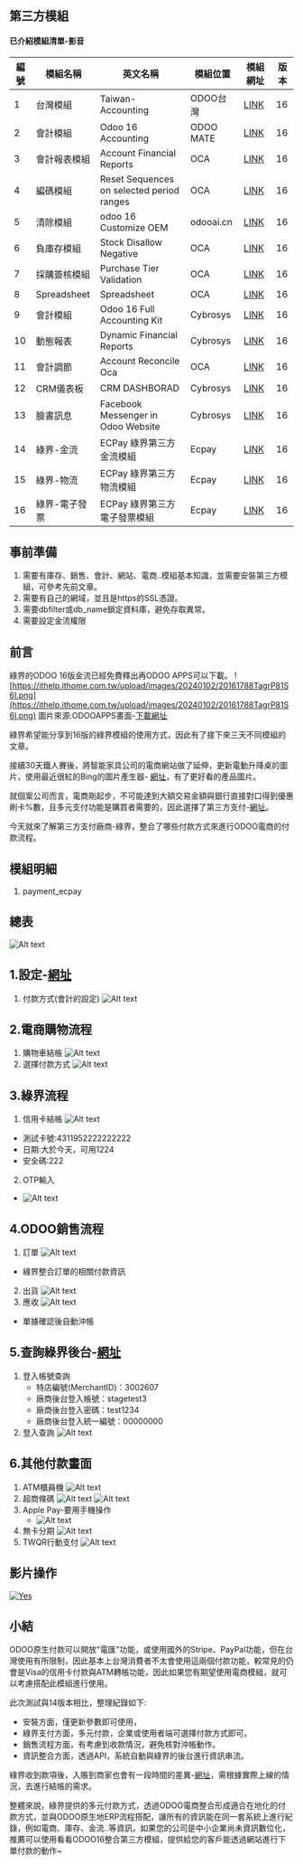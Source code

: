 ## 第三方模組
#### 已介紹模組清單-影音
|編號|模組名稱|英文名稱|模組位置|模組網址|版本|
|--|--|--|--|--|--|
|1|台灣模組|Taiwan-Accounting|ODOO台灣|[LINK](https://apps.odoo.com/apps/modules/14.0/l10n_tw/)|16|
|2|會計模組|Odoo 16 Accounting|ODOO MATE|[LINK](https://apps.odoo.com/apps/modules/16.0/om_account_accountant/)|16|
|3|會計報表模組|Account Financial Reports|OCA|[LINK](https://apps.odoo.com/apps/modules/16.0/account_financial_report/)|16|
|4|編碼模組|Reset Sequences on selected period ranges|OCA|[LINK](https://apps.odoo.com/apps/modules/16.0/sequence_reset_period/)|16|
|5|清除模組|odoo 16 Customize OEM|odooai.cn|[LINK](https://apps.odoo.com/apps/modules/16.0/app_odoo_customize/)|16|
|6|負庫存模組|Stock Disallow Negative|OCA|[LINK](https://apps.odoo.com/apps/modules/16.0/stock_no_negative/)|16|
|7|採購簽核模組|Purchase Tier Validation|OCA|[LINK](https://apps.odoo.com/apps/modules/16.0/purchase_tier_validation/)|16|
|8|Spreadsheet|Spreadsheet|OCA|[LINK](https://github.com/OCA/spreadsheet)|16|
|9|會計模組|Odoo 16 Full Accounting Kit|Cybrosys|[LINK](https://apps.odoo.com/apps/modules/16.0/base_accounting_kit/)|16|
|10|動態報表|Dynamic Financial Reports|Cybrosys|[LINK](https://apps.odoo.com/apps/modules/16.0/dynamic_accounts_report/)|16|
|11|會計調節|Account Reconcile Oca|OCA|[LINK](https://apps.odoo.com/apps/modules/16.0/account_reconcile_oca/)|16|
|12|CRM儀表板|CRM DASHBORAD|Cybrosys|[LINK](https://apps.odoo.com/apps/modules/16.0/crm_dashboard/)|16|
|13|臉書訊息|Facebook Messenger in Odoo Website|Cybrosys|[LINK](https://apps.odoo.com/apps/modules/16.0/fb_messenger/)|16|
|14|綠界-金流|ECPay 綠界第三方金流模組|Ecpay|[LINK](https://apps.odoo.com/apps/modules/16.0/payment_ecpay/)|16|
|15|綠界-物流|ECPay 綠界第三方物流模組|Ecpay|[LINK](https://apps.odoo.com/apps/modules/16.0/logistic_ecpay/)|16|
|16|綠界-電子發票|ECPay 綠界第三方電子發票模組|Ecpay|[LINK](https://apps.odoo.com/apps/modules/16.0/ecpay_invoice_tw/)|16|

## 事前準備
1. 需要有庫存、銷售、會計、網站、電商..模組基本知識，並需要安裝第三方模組，可參考先前文章。
2. 需要有自己的網域，並且是https的SSL憑證。
3. 需要dbfilter或db_name鎖定資料庫，避免存取異常。
4. 需要設定金流權限
​
## 前言
綠界的ODOO 16版金流已經免費釋出再ODOO APPS可以下載。
![https://ithelp.ithome.com.tw/upload/images/20240102/20161788TagrP81S6I.png](https://ithelp.ithome.com.tw/upload/images/20240102/20161788TagrP81S6I.png)
圖片來源:ODOOAPPS畫面-[下載網址](https://apps.odoo.com/apps/modules/browse?search=ecpay)
​

綠界希望能分享到16版的綠界模組的使用方式，因此有了接下來三天不同模組的文章。
​

接續30天鐵人賽後，將智能家具公司的電商網站做了延伸，更新電動升降桌的圖片，使用最近很紅的Bing的圖片產生器- [網址](https://www.bing.com/images/create?FORM=GENILP)，有了更好看的產品圖片。
​

就個案公司而言，電商剛起步，不可能達到大額交易金額與銀行直接對口得到優惠刷卡%數，且多元支付功能是購買者需要的，因此選擇了第三方支付-[網址](https://www.cyberbiz.io/blog/2020%E9%9B%BB%E5%95%86%E9%87%91%E6%B5%81%E6%87%B6%E4%BA%BA%E5%8C%85-%E5%85%A8%E9%80%9A%E8%B7%AF%E6%95%B4%E5%90%88%E3%80%8C%E5%A4%9A%E5%85%83%E6%94%AF%E4%BB%98%E3%80%8D/)。
​

今天就來了解第三方支付廠商-綠界，整合了哪些付款方式來進行ODOO電商的付款流程。


## 模組明細
1. payment_ecpay

## 總表
![Alt text](https://github.com/ksharry/odoo-repository/blob/main/pic/E160101.png?raw=true)


## 1.設定-[網址](https://developers.ecpay.com.tw/?p=2509)
1. 付款方式(會計的設定)
![Alt text](https://github.com/ksharry/odoo-repository/blob/main/pic/E160104.png?raw=true)

## 2.電商購物流程
1. 購物車結帳
![Alt text](https://github.com/ksharry/odoo-repository/blob/main/pic/E160103.png?raw=true)
2. 選擇付款方式
![Alt text](https://github.com/ksharry/odoo-repository/blob/main/pic/E160102.png?raw=true)

## 3.綠界流程
1. 信用卡結帳
![Alt text](https://github.com/ksharry/odoo-repository/blob/main/pic/E160105.png?raw=true)
  + 測試卡號:4311952222222222
  + 日期:大於今天，可用1224
  + 安全碼:222
2. OTP輸入
  + ![Alt text](https://github.com/ksharry/odoo-repository/blob/main/pic/E160106.png?raw=true)

## 4.ODOO銷售流程
1. 訂單
![Alt text](https://github.com/ksharry/odoo-repository/blob/main/pic/E160108.png?raw=true)
  + 綠界整合訂單的相關付款資訊
2. 出貨
![Alt text](https://github.com/ksharry/odoo-repository/blob/main/pic/E160109.png?raw=true)
3. 應收
![Alt text](https://github.com/ksharry/odoo-repository/blob/main/pic/E160110.png?raw=true)
  + 單據確認後自動沖帳

## 5.查詢綠界後台-[網址](https://vendor-stage.ecpay.com.tw/)
1. 登入帳號查詢
   + 特店編號(MerchantID)：3002607
   + 廠商後台登入帳號：stagetest3
   + 廠商後台登入密碼：test1234
   + 廠商後台登入統一編號：00000000
2. 登入查詢
![Alt text](https://github.com/ksharry/odoo-repository/blob/main/pic/E160117.png?raw=true) 

## 6.其他付款畫面
1. ATM櫃員機
![Alt text](https://github.com/ksharry/odoo-repository/blob/main/pic/E160112.png?raw=true)
2. 超商條碼
![Alt text](https://github.com/ksharry/odoo-repository/blob/main/pic/E160113.png?raw=true)
![Alt text](https://github.com/ksharry/odoo-repository/blob/main/pic/E160114.png?raw=true)
3. Apple Pay-要用手機操作
   + ![Alt text](https://github.com/ksharry/odoo-repository/blob/main/pic/E160117.jpg?raw=true)
4. 無卡分期
![Alt text](https://github.com/ksharry/odoo-repository/blob/main/pic/E160115.png?raw=true)
5. TWQR行動支付
![Alt text](https://github.com/ksharry/odoo-repository/blob/main/pic/E160116.png?raw=true)

## 影片操作
[![Yes](https://img.youtube.com/vi/BXJrl4MceQw/0.jpg)](https://www.youtube.com/watch?v=BXJrl4MceQw)

## 小結
ODOO原生付款可以開放"電匯"功能，或使用國外的Stripe、PayPal功能，但在台灣使用有所限制，因此基本上台灣消費者不太會使用這兩個付款功能，較常見的仍會是Visa的信用卡付款與ATM轉帳功能，因此如果您有期望使用電商模組，就可以考慮搭配此模組進行使用。


此次測試與14版本相比，整理紀錄如下:
  + 安裝方面，僅更新參數即可使用，
  + 綠界支付方面，多元付款，企業或使用者端可選擇付款方式即可。
  + 銷售流程方面，有考慮到收款情況，避免核對沖帳動作。
  + 資訊整合方面，透過API，系統自動與綠界的後台進行資訊串流。


綠界收到款項後，入賬到商家也會有一段時間的差異-[網址](https://support.ecpay.com.tw/4809/)，需根據實際上線的情況，去進行結帳的需求。


整體來說，綠界提供的多元付款方式，透過ODOO電商整合形成適合在地化的付款方式，並與ODOO原生地ERP流程搭配，讓所有的資訊能在同一套系統上進行紀錄，例如電商、庫存、金流..等資訊，如果您的公司是中小企業尚未資訊數位化，推薦可以使用看看ODOO16整合第三方模組，提供給您的客戶能透過網站進行下單付款的動作~
